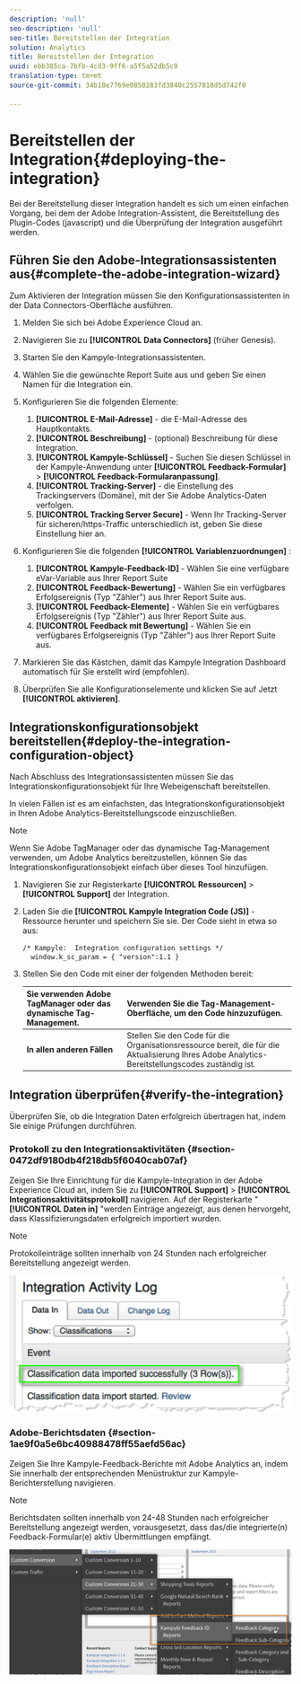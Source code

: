 ```yaml
---
description: 'null'
seo-description: 'null'
seo-title: Bereitstellen der Integration
solution: Analytics
title: Bereitstellen der Integration
uuid: ebb385ca-7bfb-4cd3-9ff6-a5f5a52db5c9
translation-type: tm+mt
source-git-commit: 34b18e7769e0850283fd3840c2557818d5d742f0

---
```



# Bereitstellen der Integration{#deploying-the-integration}

Bei der Bereitstellung dieser Integration handelt es sich um einen einfachen Vorgang, bei dem der Adobe Integration-Assistent, die Bereitstellung des Plugin-Codes (javascript) und die Überprüfung der Integration ausgeführt werden.

## Führen Sie den Adobe-Integrationsassistenten aus{#complete-the-adobe-integration-wizard}

Zum Aktivieren der Integration müssen Sie den Konfigurationsassistenten in der Data Connectors-Oberfläche ausführen.

1. Melden Sie sich bei Adobe Experience Cloud an.
1. Navigieren Sie zu **[!UICONTROL Data Connectors]** (früher Genesis).
1. Starten Sie den Kampyle-Integrationsassistenten.
1. Wählen Sie die gewünschte Report Suite aus und geben Sie einen Namen für die Integration ein.
1. Konfigurieren Sie die folgenden Elemente:

   1. **[!UICONTROL E-Mail-Adresse]** - die E-Mail-Adresse des Hauptkontakts.
   1. **[!UICONTROL Beschreibung]** - (optional) Beschreibung für diese Integration.
   1. **[!UICONTROL Kampyle-Schlüssel]** - Suchen Sie diesen Schlüssel in der Kampyle-Anwendung unter **[!UICONTROL Feedback-Formular]** &gt; **[!UICONTROL Feedback-Formularanpassung]**.
   1. **[!UICONTROL Tracking-Server]** - die Einstellung des Trackingservers (Domäne), mit der Sie Adobe Analytics-Daten verfolgen.
   1. **[!UICONTROL Tracking Server Secure]** - Wenn Ihr Tracking-Server für sicheren/https-Traffic unterschiedlich ist, geben Sie diese Einstellung hier an.
1. Konfigurieren Sie die folgenden **[!UICONTROL Variablenzuordnungen]** :

   1. **[!UICONTROL Kampyle-Feedback-ID]** - Wählen Sie eine verfügbare eVar-Variable aus Ihrer Report Suite
   1. **[!UICONTROL Feedback-Bewertung]** - Wählen Sie ein verfügbares Erfolgsereignis (Typ "Zähler") aus Ihrer Report Suite aus.
   1. **[!UICONTROL Feedback-Elemente]** - Wählen Sie ein verfügbares Erfolgsereignis (Typ "Zähler") aus Ihrer Report Suite aus.
   1. **[!UICONTROL Feedback mit Bewertung]** - Wählen Sie ein verfügbares Erfolgsereignis (Typ "Zähler") aus Ihrer Report Suite aus.
1. Markieren Sie das Kästchen, damit das Kampyle Integration Dashboard automatisch für Sie erstellt wird (empfohlen).
1. Überprüfen Sie alle Konfigurationselemente und klicken Sie auf Jetzt **[!UICONTROL aktivieren]**.

## Integrationskonfigurationsobjekt bereitstellen{#deploy-the-integration-configuration-object}

Nach Abschluss des Integrationsassistenten müssen Sie das Integrationskonfigurationsobjekt für Ihre Webeigenschaft bereitstellen.

In vielen Fällen ist es am einfachsten, das Integrationskonfigurationsobjekt in Ihren Adobe Analytics-Bereitstellungscode einzuschließen.

>[!NOTE]
>
>Wenn Sie Adobe TagManager oder das dynamische Tag-Management verwenden, um Adobe Analytics bereitzustellen, können Sie das Integrationskonfigurationsobjekt einfach über dieses Tool hinzufügen.

1. Navigieren Sie zur Registerkarte **[!UICONTROL Ressourcen]** &gt; **[!UICONTROL Support]** der Integration.
1. Laden Sie die **[!UICONTROL Kampyle Integration Code (JS)]** -Ressource herunter und speichern Sie sie. Der Code sieht in etwa so aus:

   ```
   /* Kampyle:  Integration configuration settings */
     window.k_sc_param = { "version":1.1 }
   ```

1. Stellen Sie den Code mit einer der folgenden Methoden bereit:

   | **Sie verwenden Adobe TagManager oder das dynamische Tag-Management.** | Verwenden Sie die Tag-Management-Oberfläche, um den Code hinzuzufügen. |
   |---|---|
   | **In allen anderen Fällen** | Stellen Sie den Code für die Organisationsressource bereit, die für die Aktualisierung Ihres Adobe Analytics-Bereitstellungscodes zuständig ist. |

## Integration überprüfen{#verify-the-integration}

Überprüfen Sie, ob die Integration Daten erfolgreich übertragen hat, indem Sie einige Prüfungen durchführen.

### Protokoll zu den Integrationsaktivitäten {#section-0472df9180db4f218db5f6040cab07af}

Zeigen Sie Ihre Einrichtung für die Kampyle-Integration in der Adobe Experience Cloud an, indem Sie zu **[!UICONTROL Support]** &gt; **[!UICONTROL Integrationsaktivitätsprotokoll]** navigieren. Auf der Registerkarte " **[!UICONTROL Daten in]** "werden Einträge angezeigt, aus denen hervorgeht, dass Klassifizierungsdaten erfolgreich importiert wurden.

>[!NOTE]
>
>Protokolleinträge sollten innerhalb von 24 Stunden nach erfolgreicher Bereitstellung angezeigt werden.

![](assets/integration_activity_log.png)

### Adobe-Berichtsdaten {#section-1ae9f0a5e6bc40988478ff55aefd56ac}

Zeigen Sie Ihre Kampyle-Feedback-Berichte mit Adobe Analytics an, indem Sie innerhalb der entsprechenden Menüstruktur zur Kampyle-Berichterstellung navigieren.

>[!NOTE]
>
>Berichtsdaten sollten innerhalb von 24-48 Stunden nach erfolgreicher Bereitstellung angezeigt werden, vorausgesetzt, dass das/die integrierte(n) Feedback-Formular(e) aktiv Übermittlungen empfängt.

![](assets/adobe_reporting_data.png)

